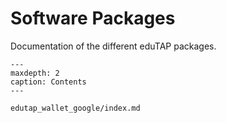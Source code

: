 # Software Packages

Documentation of the different eduTAP packages.

```{toctree}
---
maxdepth: 2
caption: Contents
---

edutap_wallet_google/index.md

```